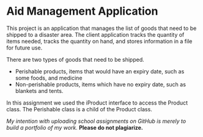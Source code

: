 # Aid Management Application

This project is an application that manages the list of goods that need to be shipped to a disaster area.
The client application tracks the quantity of items needed, tracks the quantity on hand, and stores information
in a file for future use.

There are two types of goods that need to be shipped.
  - Perishable products, items that would have an expiry date, such as some foods, and medicine
  - Non-perishable products, items which have no expiry date, such as blankets and tents.

In this assignment we used the iProduct interface to access the Product class. The Perishable class is a child of the Product class.

*My intention with uploading school assignments on GitHub is merely to build a portfolio of my work.* **__Please do not plagiarize.__**
